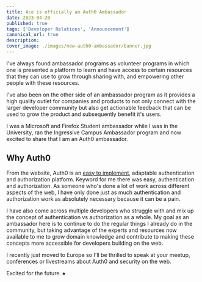 ```yaml
---
title: Ace is officially an Auth0 Ambassador
date: 2023-04-20
published: true
tags: ['Developer Relations', 'Announcement']
canonical_url: true
description: 
cover_image: ./images/new-auth0-ambassador/banner.jpg
---
```


I've always found ambassador programs as volunteer programs in which one is presented a platform to learn and have access to certain resources that they can use to grow through sharing with, and empowering other people with these resources.

I've also been on the other side of an ambassador program as it provides a high quality outlet for companies and products to not only connect with the larger developer community but also get actionable feedback that can be used to grow the product and subsequently benefit it's users. 

I was a Microsoft and Firefox Student ambassador while I was in the University, ran the Ingressive Campus Ambassador program and now excited to share that I am an Auth0 ambassador.

## Why Auth0

From the website, Auth0 is an [easy to implement](https://auth0.com/docs/get-started), adaptable authentication and authorization platform. Keyword for me there was easy, authentication and authorization. As someone who's done a lot of work across different aspects of the web, I have only done just as much authentication and authorization work as absolutely necessary because it can be a pain. 

I have also come across multiple developers who struggle with and mix up the concept of authentication vs authorization as a whole. My goal as an ambassador here is to continue to do the regular things I already do in the community, but taking advantage of the experts and resources now available to me to grow domain knowledge and contribute to making these concepts more accessible for developers building on the web. 

I recently just moved to Europe so I'll be thrilled to speak at your meetup, conferences or livestreams about Auth0 and security on the web. 

Excited for the future. ♠️